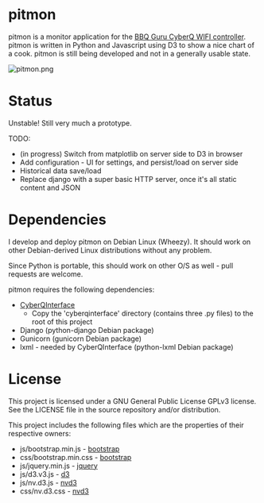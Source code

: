 pitmon
======

pitmon is a monitor application for the
[BBQ Guru CyberQ WIFI controller](http://www.thebbqguru.com).
pitmon is written in Python and Javascript using D3 to show a nice
chart of a cook. pitmon is still being developed and not in a generally
usable state.

![pitmon.png](https://raw.githubusercontent.com/scotte/pitmon/master/static/pitmon.png)

Status
======
Unstable! Still very much a prototype.

TODO:
* (in progress) Switch from matplotlib on server side to D3 in browser
* Add configuration - UI for settings, and persist/load on server side
* Historical data save/load
* Replace django with a super basic HTTP server, once it's all static content and JSON

Dependencies
============

I develop and deploy pitmon on Debian Linux (Wheezy). It should work
on other Debian-derived Linux distributions without any problem.

Since Python is portable, this should work on other O/S as well - pull
requests are welcome.

pitmon requires the following dependencies:

* [CyberQInterface](https://github.com/thebrilliantidea/CyberQInterface)
    * Copy the 'cyberqinterface' directory (contains three .py files) to the root of this project
* Django (python-django Debian package)
* Gunicorn (gunicorn Debian package)
* lxml - needed by CyberQInterface (python-lxml Debian package)

License
=======

This project is licensed under a GNU General Public License GPLv3 license.
See the LICENSE file in the source repository and/or distribution.

This project includes the following files which are the properties of their
respective owners:

* js/bootstrap.min.js - [bootstrap](http://getbootstrap.com)
* css/bootstrap.min.css - [bootstrap](http://getbootstrap.com)
* js/jquery.min.js - [jquery](https://jquery.com)
* js/d3.v3.js - [d3](http://d3js.org)
* js/nv.d3.js - [nvd3](http://nvd3.org)
* css/nv.d3.css - [nvd3](http://nvd3.org)
